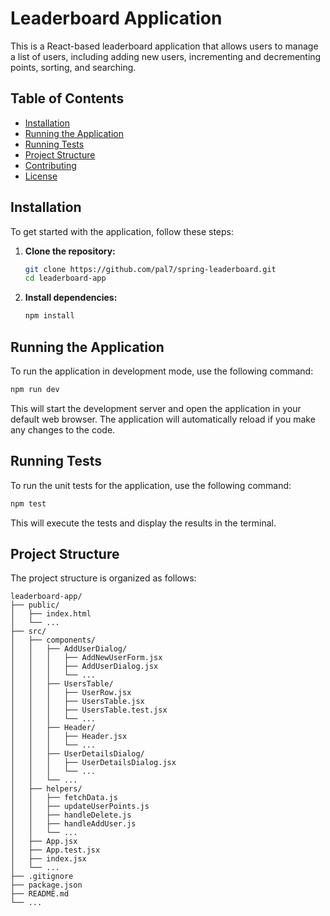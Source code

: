 # Leaderboard Application

This is a React-based leaderboard application that allows users to manage a list of users, including adding new users, incrementing and decrementing points, sorting, and searching.

## Table of Contents

- [Installation](#installation)
- [Running the Application](#running-the-application)
- [Running Tests](#running-tests)
- [Project Structure](#project-structure)
- [Contributing](#contributing)
- [License](#license)

## Installation

To get started with the application, follow these steps:

1. **Clone the repository:**

   ```sh
   git clone https://github.com/pal7/spring-leaderboard.git
   cd leaderboard-app
   ```

2. **Install dependencies:**

   ```sh
   npm install
   ```

## Running the Application

To run the application in development mode, use the following command:

```sh
npm run dev
```

This will start the development server and open the application in your default web browser. The application will automatically reload if you make any changes to the code.

## Running Tests

To run the unit tests for the application, use the following command:

```sh
npm test
```

This will execute the tests and display the results in the terminal.

## Project Structure

The project structure is organized as follows:

```
leaderboard-app/
├── public/
│   ├── index.html
│   └── ...
├── src/
│   ├── components/
│   │   ├── AddUserDialog/
│   │   │   ├── AddNewUserForm.jsx
│   │   │   ├── AddUserDialog.jsx
│   │   │   └── ...
│   │   ├── UsersTable/
│   │   │   ├── UserRow.jsx
│   │   │   ├── UsersTable.jsx
│   │   │   ├── UsersTable.test.jsx
│   │   │   └── ...
│   │   ├── Header/
│   │   │   ├── Header.jsx
│   │   │   └── ...
│   │   ├── UserDetailsDialog/
│   │   │   ├── UserDetailsDialog.jsx
│   │   │   └── ...
│   │   └── ...
│   ├── helpers/
│   │   ├── fetchData.js
│   │   ├── updateUserPoints.js
│   │   ├── handleDelete.js
│   │   ├── handleAddUser.js
│   │   └── ...
│   ├── App.jsx
│   ├── App.test.jsx
│   ├── index.jsx
│   └── ...
├── .gitignore
├── package.json
├── README.md
└── ...
```
